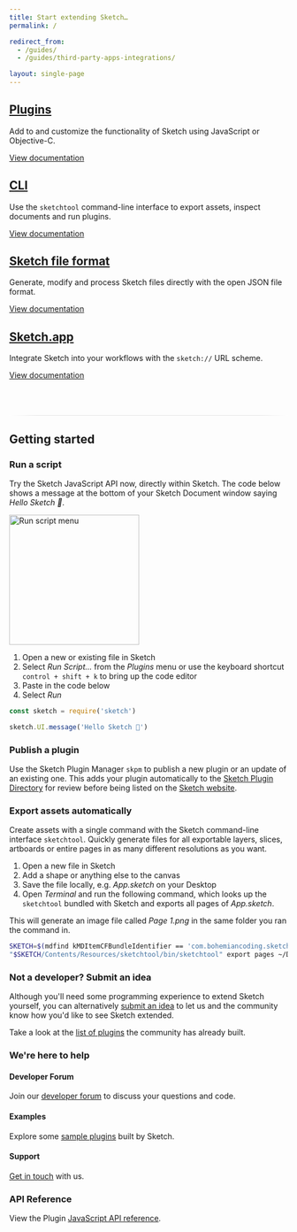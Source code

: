 ```yaml
---
title: Start extending Sketch…
permalink: /

redirect_from:
  - /guides/
  - /guides/third-party-apps-integrations/

layout: single-page
---
```


## [Plugins](/plugins)

Add to and customize the functionality of Sketch using JavaScript or Objective-C.

[View documentation](/plugins)

## [CLI](/cli)

Use the `sketchtool` command-line interface to export assets, inspect documents and run plugins.

[View documentation](/cli)

## [Sketch file format](/guides/third-party-apps-integrations)

Generate, modify and process Sketch files directly with the open JSON file format.

[View documentation](/guides/third-party-apps-integrations)

## [Sketch.app](/app)

Integrate Sketch into your workflows with the `sketch://` URL scheme.

[View documentation](/app)

<hr style="height: 1px;
           border: 0;
           background: white;
           background-image: linear-gradient(
             to right,
             rgba(0,0,0,0),
             rgba(0,0,0,0.1) 10%,
             rgba(0,0,0,0.1) 90%,
             rgba(0,0,0,0)
           );
           margin-top: 4rem;" />

## Getting started

### Run a script

Try the Sketch JavaScript API now, directly within Sketch. The code below shows a message at the bottom of your Sketch Document window saying _Hello Sketch 👋_.

<img src="/images/developer/menu-run-script.png"
     alt="Run script menu"
     width="235" />

1. Open a new or existing file in Sketch
2. Select _Run Script…_ from the _Plugins_ menu or use the keyboard shortcut `control + shift + k` to bring up the code editor
3. Paste in the code below
4. Select _Run_

```javascript
const sketch = require('sketch')

sketch.UI.message('Hello Sketch 👋')
```

### Publish a plugin

Use the Sketch Plugin Manager `skpm` to publish a new plugin or an update of an existing one. This adds your plugin automatically to the [Sketch Plugin Directory](https://github.com/sketchplugins/plugin-directory) for review before being listed on the [Sketch website](https://sketch.com/extensions/plugins).

### Export assets automatically

Create assets with a single command with the Sketch command-line interface `sketchtool`. Quickly generate files for all exportable layers, slices, artboards or entire pages in as many different resolutions as you want.

1. Open a new file in Sketch
2. Add a shape or anything else to the canvas
3. Save the file locally, e.g. _App.sketch_ on your Desktop
4. Open _Terminal_ and run the following command, which looks up the `sketchtool` bundled with Sketch and exports all pages of _App.sketch_.

This will generate an image file called _Page 1.png_ in the same folder you ran the command in.

```sh
SKETCH=$(mdfind kMDItemCFBundleIdentifier == 'com.bohemiancoding.sketch3' | head -n 1) && \
"$SKETCH/Contents/Resources/sketchtool/bin/sketchtool" export pages ~/Desktop/App.sketch
```

### Not a developer? Submit an idea

Although you'll need some programming experience to extend Sketch yourself, you can alternatively [submit an idea](https://github.com/sketchplugins/plugin-requests/issues) to let us and the community know how you'd like to see Sketch extended.

Take a look at the [list of plugins](https://sketch.com/extensions/plugins) the community has already built.

### We're here to help

#### Developer Forum

Join our [developer forum](https://sketchplugins.com) to discuss your questions and code.

#### Examples

Explore some [sample plugins](https://github.com/BohemianCoding/SketchAPI/tree/develop/examples/) built by Sketch.

#### Support

[Get in touch](mailto:developer@sketch.com) with us.

### API Reference

View the Plugin [JavaScript API reference](/reference/api/).
